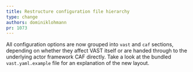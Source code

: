 ```yaml
---
title: Restructure configuration file hierarchy
type: change
authors: dominiklohmann
pr: 1073
---
```


All configuration options are now grouped into `vast` and `caf` sections,
depending on whether they affect VAST itself or are handed through to the
underlying actor framework CAF directly. Take a look at the bundled
`vast.yaml.example` file for an explanation of the new layout.
